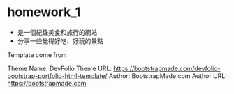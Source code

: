 # homework_1

- 是一個紀錄美食和旅行的網站
- 分享一些覺得好吃、好玩的景點

Template come from

Theme Name: DevFolio
Theme URL: https://bootstrapmade.com/devfolio-bootstrap-portfolio-html-template/
Author: BootstrapMade.com
Author URL: https://bootstrapmade.com
